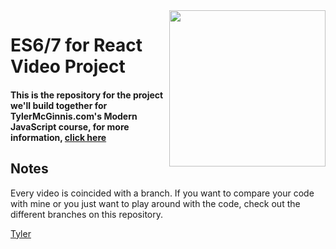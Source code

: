 <img src="https://cloud.githubusercontent.com/assets/2933430/21000144/6e6cfa86-bcd6-11e6-950c-149059841f19.png" width="250" align="right">

ES6/7 for React Video Project
========

#### This is the repository for the project we'll build together for TylerMcGinnis.com's Modern JavaScript course, for more information, [click here](https://tylermcginnis.com)

## Notes
Every video is coincided with a branch. If you want to compare your code with mine or you just want to play around with the code, check out the different branches on this repository.

[Tyler](https://twitter.com/tylermcginnis33)

